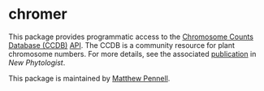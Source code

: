 chromer
=======
This package provides programmatic access to the [Chromosome Counts Database (CCDB)](http://ccdb.tau.ac.il/home/) [API](http://ccdb.tau.ac.il/services/). The CCDB is a community resource for plant chromosome numbers. For more details, see the associated [publication](http://onlinelibrary.wiley.com/doi/10.1111/nph.13191/full) in *New Phytologist*. 

This package is maintained by [Matthew Pennell](http://mwpennell.github.io/).
